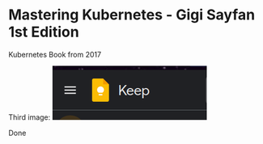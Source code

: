 # Mastering Kubernetes - Gigi Sayfan 1st Edition

Kubernetes Book from 2017

Third image:
![](static/2023-12-28_18-07.png "Title")

Done
